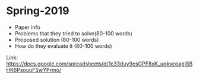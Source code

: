 # Spring-2019

- Paper info
- Problems that they tried to solve(80-100 words)
- Proposed solution (80-100 words)
- How do they evaluate it (80-100 words) 

Link: https://docs.google.com/spreadsheets/d/1c33duy9esGPF8xK_uokvcoagI8BHK6PsouuFSwYPrmo/
